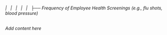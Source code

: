 ###### |   |   |   |   |   ├── Frequency of Employee Health Screenings (e.g., flu shots, blood pressure)

*Add content here*
